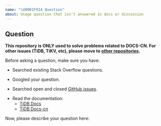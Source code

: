 ```yaml
---
name: "\U0001F914 Question"
about: Usage question that isn't answered in docs or discussion
---
```


## Question

**This repository is ONLY used to solve problems related to DOCS-CN.
For other issues (TiDB, TiKV, etc), please move to [other repositories](https://github.com/pingcap/).**
<!-- 本仓库仅用于解决与中文文档相关的问题，
其他方面问题（如 TiDB、TiKV 等），请移步其他[相关仓库](https://github.com/pingcap/)。 -->

Before asking a question, make sure you have:
<!-- 在提出一个问题之前，请确定你已经进行了下面的操作: -->
- Searched existing Stack Overflow questions.
<!-- - 已在 Stack Overflow 等平台搜索了相关问题。 -->
- Googled your question.
<!-- - 通过谷歌等搜索引擎查询了问题。  -->
- Searched open and closed [GitHub issues](https://github.com/pingcap/docs-cn/issues?utf8=%E2%9C%93&q=is%3Aissue).
<!-- - 查阅了相关的 issues。 -->
- Read the documentation:
    - [TiDB Docs](https://github.com/pingcap/docs)
    - [TiDB Docs-cn](https://github.com/pingcap/docs-cn)
<!-- - 阅读了相关文档。 -->

Now, please describe your question here:
